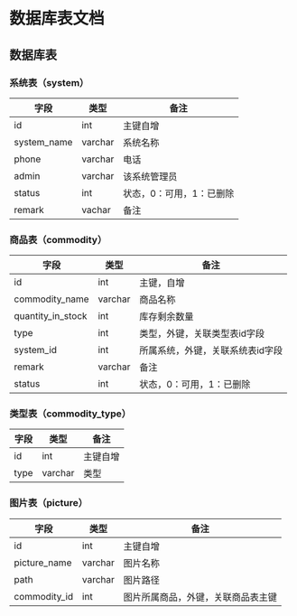 # 数据库表文档

## 数据库表

### 系统表（system）

| 字段        | 类型    | 备注                     |
| ----------- | ------- | ------------------------ |
| id          | int     | 主键自增                 |
| system_name | varchar | 系统名称                 |
| phone       | varchar | 电话                     |
| admin       | varchar | 该系统管理员             |
| status      | int     | 状态，0：可用，1：已删除 |
| remark      | vachar  | 备注                     |

### 商品表（commodity）

| 字段              | 类型    | 备注                             |
| ----------------- | ------- | -------------------------------- |
| id                | int     | 主键，自增                       |
| commodity_name    | varchar | 商品名称                         |
| quantity_in_stock | int     | 库存剩余数量                     |
| type              | int     | 类型，外键，关联类型表id字段     |
| system_id         | int     | 所属系统，外键，关联系统表id字段 |
| remark            | varchar | 备注                             |
| status            | int     | 状态，0：可用，1：已删除         |

### 类型表（commodity_type）

| 字段 | 类型    | 备注     |
| ---- | ------- | -------- |
| id   | int     | 主键自增 |
| type | varchar | 类型     |

### 图片表（picture）

| 字段         | 类型    | 备注                               |
| ------------ | ------- | ---------------------------------- |
| id           | int     | 主键自增                           |
| picture_name | varchar | 图片名称                           |
| path         | varchar | 图片路径                           |
| commodity_id | int     | 图片所属商品，外键，关联商品表主键 |
